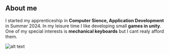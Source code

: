 ## About me
I started my apprenticeship in **Computer Sience, Application Development** in Summer 2024.
In my leisure time I like developing small **games in unity**.
One of my special interests is **mechanical keyboards** but I cant realy afford them.

![alt text](https://cdn.7tv.app/emote/60ae4a875d3fdae583c64313/4x.webp)
